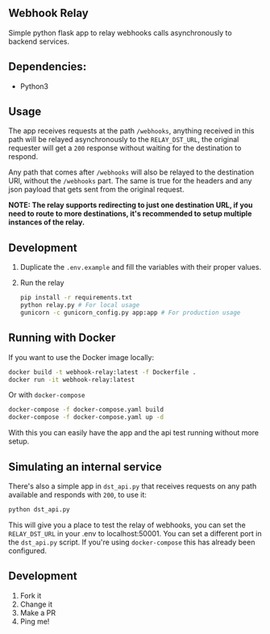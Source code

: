 Webhook Relay
---

Simple python flask app to relay webhooks calls asynchronously to backend services.

## Dependencies:
* Python3

## Usage

The app receives requests at the path `/webhooks`, anything received in this path will be relayed asynchronously to the  `RELAY_DST_URL`, the original requester will get a `200` response without waiting for the destination to respond.

Any path that comes after `/webhooks` will also be relayed to the destination URl, without the `/webhooks` part. The same is true for the headers and any json payload that gets sent from the original request.

**NOTE: The relay supports redirecting to just one destination URL, if you need to route to more destinations, it's recommended to setup multiple instances of the relay.**


## Development

1. Duplicate the `.env.example` and fill the variables with their proper values.

2. Run the relay
    ```bash
    pip install -r requirements.txt
    python relay.py # For local usage
    gunicorn -c gunicorn_config.py app:app # For production usage
    ```

## Running with Docker
If you want to use the Docker image locally:

```bash
docker build -t webhook-relay:latest -f Dockerfile .
docker run -it webhook-relay:latest
```

Or with `docker-compose`

```bash
docker-compose -f docker-compose.yaml build
docker-compose -f docker-compose.yaml up -d
```

With this you can easily have the app and the api test running without more setup.

## Simulating an internal service
There's also a simple app in `dst_api.py` that receives requests on any path available and responds with `200`, to use it:

```bash
python dst_api.py
```

This will give you a place to test the relay of webhooks, you can set the `RELAY_DST_URL` in your .env to localhost:50001. You can set a different port in the `dst_api.py` script.
If you're using `docker-compose` this has already been configured.

## Development

1. Fork it
2. Change it
3. Make a PR
4. Ping me!
